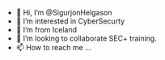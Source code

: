 - 👋 Hi, I’m @SigurjonHelgason
- 👀 I’m interested in CyberSecurty
- 🌱 I’m from Iceland 
- 💞️ I’m looking to collaborate SEC+ training.
- 📫 How to reach me ...

<!---
SigurjonHelgason/SigurjonHelgason is a ✨ special ✨ repository because its `README.md` (this file) appears on your GitHub profile.
You can click the Preview link to take a look at your changes.
--->

